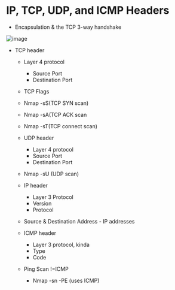# IP, TCP, UDP, and ICMP Headers
- Encapsulation & the TCP 3-way handshake

![image](https://github.com/user-attachments/assets/4fe0b0b7-5549-4222-bf90-30726c17ecc7)


- TCP header
    - Layer 4 protocol
      - Source Port
      - Destination Port
    - TCP Flags
     - Nmap -sS(TCP SYN scan)
     - Nmap -sA(TCP ACK scan
     - Nmap -sT(TCP connect scan)


    - UDP header
      - Layer 4 protocol
      - Source Port
      - Destination Port
    - Nmap -sU (UDP scan)


    - IP header
      - Layer 3 Protocol
      - Version
      - Protocol
    - Source & Destination Address - IP addresses


    - ICMP header
      - Layer 3 protocol, kinda
      - Type
      - Code
    - Ping Scan !=ICMP
      - Nmap -sn -PE (uses ICMP)
